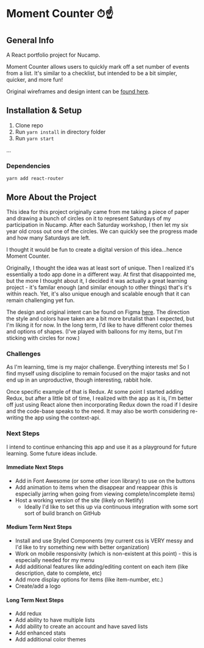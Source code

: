 # Moment Counter ⏱☝️

## General Info

A React portfolio project for Nucamp.

Moment Counter allows users to quickly mark off a set number of events from a list. It's similar to a checklist, but intended to be a bit simpler, quicker, and more fun!

Original wireframes and design intent can be [found here](https://www.figma.com/file/17vW94nlMz1CYZiXVScEhi/Moment-Counter-Wireframe?node-id=292669%3A448).

## Installation & Setup

1. Clone repo
2. Run `yarn install` in directory folder
3. Run `yarn start`

...

### Dependencies

```
yarn add react-router
```

## More About the Project

This idea for this project originally came from me taking a piece of paper and drawing a bunch of circles on it to represent Saturdays of my participation in Nucamp. After each Saturday workshop, I then let my six year old cross out one of the circles. We can quickly see the progress made and how many Saturdays are left.

I thought it would be fun to create a digital version of this idea...hence Moment Counter.

Originally, I thought the idea was at least sort of unique. Then I realized it's essentially a todo app done in a different way. At first that disappointed me, but the more I thought about it, I decided it was actually a great learning project - it's familar enough (and similar enough to other things) that's it's within reach. Yet, it's also unique enough and scalable enough that it can remain challenging yet fun.

The design and original intent can be found on Figma [here](https://www.figma.com/file/17vW94nlMz1CYZiXVScEhi/Moment-Counter-Wireframe?node-id=292669%3A448). The direction the style and colors have taken are a bit more brutalist than I expected, but I'm liking it for now. In the long term, I'd like to have different color themes and options of shapes. (I've played with balloons for my items, but I'm sticking with circles for now.)

### Challenges

As I'm learning, time is my major challenge. Everything interests me! So I find myself using discipline to remain focused on the major tasks and not end up in an unproductive, though interesting, rabbit hole.

Once specific example of that is Redux. At some point I started adding Redux, but after a little bit of time, I realized with the app as it is, I'm better off just using React alone then incorporating Redux down the road if I desire and the code-base speaks to the need. It may also be worth considering re-writing the app using the context-api.

### Next Steps

I intend to continue enhancing this app and use it as a playground for future learning. Some future ideas include.

#### Immediate Next Steps

- Add in Font Awesome (or some other icon library) to use on the buttons
- Add animation to items when the disappear and reappear (this is especially jarring when going from viewing complete/incomplete items)
- Host a working version of the site (likely on Netlify)
  - Ideally I'd like to set this up via continuous integration with some sort sort of build branch on GitHub

#### Medium Term Next Steps

- Install and use Styled Components (my current css is VERY messy and I'd like to try something new with better organization)
- Work on mobile responsivity (which is non-existent at this point) - this is especially needed for my menu
- Add additional features like adding/editing content on each item (like description, date to complete, etc)
- Add more display options for items (like item-number, etc.)
- Create/add a logo

#### Long Term Next Steps

- Add redux
- Add ability to have multiple lists
- Add ability to create an account and have saved lists
- Add enhanced stats
- Add additional color themes
